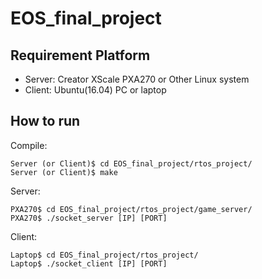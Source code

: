 # EOS_final_project

## Requirement Platform
- Server: Creator XScale PXA270 or Other Linux system<br>
- Client: Ubuntu(16.04) PC or laptop

## How to run
Compile:
```
Server (or Client)$ cd EOS_final_project/rtos_project/
Server (or Client)$ make
```

Server:
```
PXA270$ cd EOS_final_project/rtos_project/game_server/ 
PXA270$ ./socket_server [IP] [PORT]
```

Client:
```
Laptop$ cd EOS_final_project/rtos_project/
Laptop$ ./socket_client [IP] [PORT]
```
